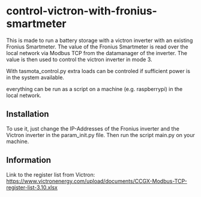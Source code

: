 # control-victron-with-fronius-smartmeter

This is made to run a battery storage with a victron inverter with an existing Fronius Smartmeter.
The value of the Fronius Smartmeter is read over the local network via Modbus TCP from the datamanager of the inverter.
The value is then used to control the victron inverter in mode 3.

With tasmota_control.py extra loads can be controled if sufficient power is in the system available.

everything can be run as a script on a machine (e.g. raspberrypi) in the local network.

## Installation
To use it, just change the IP-Addresses of the Fronius inverter and the Victron inverter in the param_init.py file.
Then run the script main.py on your machine.

## Information

Link to the register list from Victron:
https://www.victronenergy.com/upload/documents/CCGX-Modbus-TCP-register-list-3.10.xlsx
